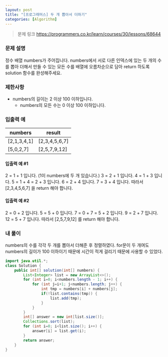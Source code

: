 ```yaml
---
layout: post
title: "[프로그래머스] 두 개 뽑아서 더하기"
categories: [Algorithm]
---
```


> 문제 링크
> <https://programmers.co.kr/learn/courses/30/lessons/68644>

### 문제 설명

정수 배열 numbers가 주어집니다. numbers에서 서로 다른 인덱스에 있는 두 개의 수를 뽑아 더해서 만들 수 있는 모든 수를 배열에 오름차순으로 담아 return 하도록 solution 함수를 완성해주세요.

### 제한사항

- numbers의 길이는 2 이상 100 이하입니다.
    - numbers의 모든 수는 0 이상 100 이하입니다.


### 입출력 예

|numbers|result|
|-|-|
|[2,1,3,4,1]|[2,3,4,5,6,7]|
|[5,0,2,7]|[2,5,7,9,12]|

#### 입출력 예 #1

2 = 1 + 1 입니다. (1이 numbers에 두 개 있습니다.)
3 = 2 + 1 입니다.
4 = 1 + 3 입니다.
5 = 1 + 4 = 2 + 3 입니다.
6 = 2 + 4 입니다.
7 = 3 + 4 입니다.
따라서 [2,3,4,5,6,7] 을 return 해야 합니다.

#### 입출력 예 #2

2 = 0 + 2 입니다.
5 = 5 + 0 입니다.
7 = 0 + 7 = 5 + 2 입니다.
9 = 2 + 7 입니다.
12 = 5 + 7 입니다.
따라서 [2,5,7,9,12] 를 return 해야 합니다.

### 내 풀이

numbers의 수를 각각 두 개를 뽑아서 더해준 후 정렬하였다.
for문이 두 개여도 numbers의 길이가 100 이하이기 때문에 시간이 적게 걸리기 때문에 사용할 수 있었다.


```java
import java.util.*;
class Solution {
    public int[] solution(int[] numbers) {
        List<Integer> list = new ArrayList<>();
        for (int i=0; i<numbers.length - 1; i++) {
            for (int j=i+1; j<numbers.length; j++) {
                int tmp = numbers[i] + numbers[j];
                if(!list.contains(tmp)) {
                    list.add(tmp);
                }
            }
        }
        int[] answer = new int[list.size()];
        Collections.sort(list);
        for (int i=0; i<list.size(); i++) {
            answer[i] = list.get(i);
        }
        return answer;
    }
}
```
